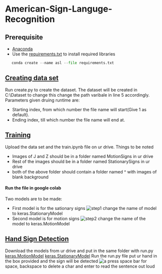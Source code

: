 # American-Sign-Languge-Recognition
## Prerequisite
- [Anaconda](https://www.anaconda.com/)
- Use the [requirements.txt](https://github.com/nabaneetLahiri/American-Sign-Languge-Recognition/blob/main/requirements.txt) to install required libraries
 ```python
    conda create --name asl --file requirements.txt
 ```

## [Creating data set](https://github.com/nabaneetLahiri/American-Sign-Languge-Recognition/blob/main/create.py)
Run create.py to create the dataset. The dataset will be created in C:\Dataset to change this change the path varibale in line 5 accordingly. 
Parameters given druing runtime are: 
- Starting index, from which number the file name will start(Give 1 as default). 
- Ending index, till which number the file name will end at.

## [Training](https://github.com/nabaneetLahiri/American-Sign-Languge-Recognition/blob/main/train.ipynb)
Upload the data set and the train.ipynb file on ur drive. Things to be noted
- Images of J and Z should be in a folder named MotionSigns in ur drive 
- Rest of the images should be in a folder named StationarySigns in ur drive
- both of the above folder should contain a folder named ^ with images of blank background

#### Run the file in google colab 
Two models are to be made:
- First model is for the sationary signs ![step1](https://user-images.githubusercontent.com/42116611/109387193-e9e85380-7925-11eb-89d1-7644426cf2f5.PNG) change the name of model to keras.StationaryModel
- Second model is for motion signs ![step2](https://user-images.githubusercontent.com/42116611/109387218-1bf9b580-7926-11eb-98e5-2922cf331359.PNG) change the name of the model to keras.MotionModel

## [Hand Sign Detection](https://github.com/nabaneetLahiri/American-Sign-Languge-Recognition/blob/main/Run.py)
Download the models from ur drive and put in the same folder with run.py
[keras.MotionModel](https://drive.google.com/file/d/1-iP2KnLVodcp8TqokZjS5NMQnB2x2Eey/view?usp=sharing)
[keras.StationaryModel](https://drive.google.com/file/d/1i9SeORCZlnsBfNzWy_TIGNwuc-6Ni5zA/view?usp=sharing)
Run the run.py file put ur hand in the box provided and the sign will be detected
![a](https://user-images.githubusercontent.com/42116611/109385459-07172500-791a-11eb-9d77-a1ded088efa2.PNG)
press space bar for space, backspace to delete a char and enter to read the sentence out loud

<!--
## Results
![a](https://user-images.githubusercontent.com/42116611/109385459-07172500-791a-11eb-9d77-a1ded088efa2.PNG)
![b](https://user-images.githubusercontent.com/42116611/109385460-08e0e880-791a-11eb-8983-9db971849ef1.PNG)
![c](https://user-images.githubusercontent.com/42116611/109385461-09797f00-791a-11eb-9ef7-f9aa0872f2f7.PNG)
-->

